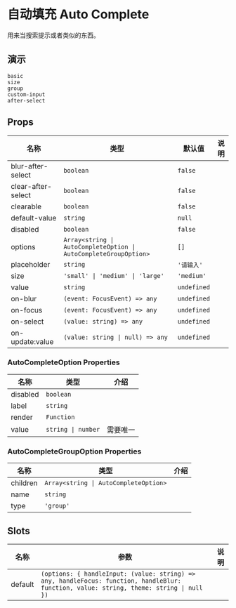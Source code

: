 # 自动填充 Auto Complete

用来当搜索提示或者类似的东西。

## 演示

```demo
basic
size
group
custom-input
after-select
```

## Props

| 名称 | 类型 | 默认值 | 说明 |
| --- | --- | --- | --- |
| blur-after-select | `boolean` | `false` |  |
| clear-after-select | `boolean` | `false` |  |
| clearable | `boolean` | `false` |  |
| default-value | `string` | `null` |  |
| disabled | `boolean` | `false` |  |
| options | `Array<string \| AutoCompleteOption \| AutoCompleteGroupOption>` | `[]` |  |
| placeholder | `string` | `'请输入'` |  |
| size | `'small' \| 'medium' \| 'large'` | `'medium'` |  |
| value | `string` | `undefined` |  |
| on-blur | `(event: FocusEvent) => any` | `undefined` |  |
| on-focus | `(event: FocusEvent) => any` | `undefined` |  |
| on-select | `(value: string) => any` | `undefined` |  |
| on-update:value | `(value: string \| null) => any` | `undefined` |  |

### AutoCompleteOption Properties

| 名称     | 类型               | 介绍     |
| -------- | ------------------ | -------- |
| disabled | `boolean`          |          |
| label    | `string`           |          |
| render   | `Function`         |          |
| value    | `string \| number` | 需要唯一 |

### AutoCompleteGroupOption Properties

| 名称     | 类型                                  | 介绍 |
| -------- | ------------------------------------- | ---- |
| children | `Array<string \| AutoCompleteOption>` |      |
| name     | `string`                              |      |
| type     | `'group'`                             |      |

## Slots

| 名称 | 参数 | 说明 |
| --- | --- | --- |
| default | `(options: { handleInput: (value: string) => any, handleFocus: function, handleBlur: function, value: string, theme: string \| null })` |  |
